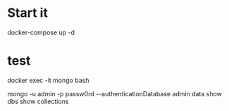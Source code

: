 # Start it
docker-compose up -d

# test 
docker exec -it mongo bash

mongo -u admin -p passw0rd --authenticationDatabase admin data
show dbs
show collections